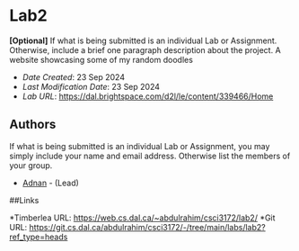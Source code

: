 # Lab2

**[Optional]** If what is being submitted is an individual Lab or Assignment. Otherwise, include a brief one paragraph description about the project.
A website showcasing some of my random doodles

* *Date Created*: 23 Sep 2024
* *Last Modification Date*: 23 Sep 2024
* *Lab URL*: https://dal.brightspace.com/d2l/le/content/339466/Home


## Authors

If what is being submitted is an individual Lab or Assignment, you may simply include your name and email address. Otherwise list the members of your group.

* [Adnan](ad684424@dal.ca) - (Lead)

##Links

*Timberlea URL: https://web.cs.dal.ca/~abdulrahim/csci3172/lab2/
*Git URL: https://git.cs.dal.ca/abdulrahim/csci3172/-/tree/main/labs/lab2?ref_type=heads